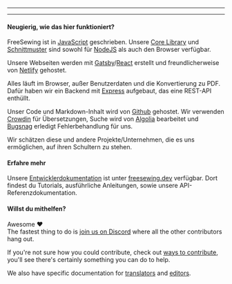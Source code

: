 - - -
- - -

#### Neugierig, wie das hier funktioniert?

FreeSewing ist in [JavaScript](https://developer.mozilla.org/en-US/docs/Web/JavaScript) geschrieben. Unsere [Core Library](https://www.npmjs.com/package/@freesewing/core) und [Schnittmuster](/patterns) sind sowohl für [NodeJS](https://nodejs.org/) als auch den Browser verfügbar.

Unsere Webseiten werden mit [Gatsby](https://www.gatsbyjs.com/)/[React](https://reactjs.org/) erstellt und freundlicherweise von [Netlify](https://www.netlify.com/) gehostet.

Alles läuft im Browser, außer Benutzerdaten und die Konvertierung zu PDF. Dafür haben wir ein Backend mit [Express](https://expressjs.com/) aufgebaut, das eine REST-API enthüllt.

Unser Code und Markdown-Inhalt wird von [Github](https://github.com/freesewing/) gehostet. Wir verwenden [Crowdin](https://crowdin.com/) für Übersetzungen, Suche wird von [Algolia](https://www.algolia.com/) bearbeitet und [Bugsnag](https://www.bugsnag.com/) erledigt Fehlerbehandlung für uns.

Wir schätzen diese und andere Projekte/Unternehmen, die es uns ermöglichen, auf ihren Schultern zu stehen.

#### Erfahre mehr

Unsere [Entwicklerdokumentation](https://freesewing.dev) ist unter [freesewing.dev](https://freesewing.dev) verfügbar. Dort findest du Tutorials, ausführliche Anleitungen, sowie unsere API-Referenzdokumentation.

#### Willst du mithelfen?

Awesome ❤️   
The fastest thing to do is [join us on Discord](https://discord.freesewing.org/) where all the other contributors hang out.

If you're not sure how you could contribute, check out [ways to contribute](https://freesewing.dev/howtos/ways-to-contribute), you'll see there's certainly something you can do to help.

We also have specific documentation for [translators](https://freesewing.dev/guides/translation) and [editors](https://freesewing.dev/howtos/editors).

